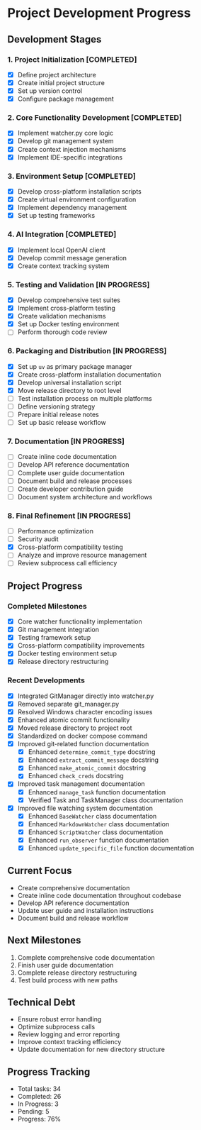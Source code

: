 # Project Development Progress

## Development Stages

### 1. Project Initialization [COMPLETED]
- [x] Define project architecture
- [x] Create initial project structure
- [x] Set up version control
- [x] Configure package management

### 2. Core Functionality Development [COMPLETED]
- [x] Implement watcher.py core logic
- [x] Develop git management system
- [x] Create context injection mechanisms
- [x] Implement IDE-specific integrations

### 3. Environment Setup [COMPLETED]
- [x] Develop cross-platform installation scripts
- [x] Create virtual environment configuration
- [x] Implement dependency management
- [x] Set up testing frameworks

### 4. AI Integration [COMPLETED]
- [x] Implement local OpenAI client
- [x] Develop commit message generation
- [x] Create context tracking system

### 5. Testing and Validation [IN PROGRESS]
- [x] Develop comprehensive test suites
- [x] Implement cross-platform testing
- [x] Create validation mechanisms
- [x] Set up Docker testing environment
- [ ] Perform thorough code review

### 6. Packaging and Distribution [IN PROGRESS]
- [x] Set up `uv` as primary package manager
- [x] Create cross-platform installation documentation
- [x] Develop universal installation script
- [x] Move release directory to root level
- [ ] Test installation process on multiple platforms
- [ ] Define versioning strategy
- [ ] Prepare initial release notes
- [ ] Set up basic release workflow

### 7. Documentation [IN PROGRESS]
- [ ] Create inline code documentation
- [ ] Develop API reference documentation
- [ ] Complete user guide documentation
- [ ] Document build and release processes
- [ ] Create developer contribution guide
- [ ] Document system architecture and workflows

### 8. Final Refinement [IN PROGRESS]
- [ ] Performance optimization
- [ ] Security audit
- [x] Cross-platform compatibility testing
- [ ] Analyze and improve resource management
- [ ] Review subprocess call efficiency

## Project Progress

### Completed Milestones
- [x] Core watcher functionality implementation
- [x] Git management integration
- [x] Testing framework setup
- [x] Cross-platform compatibility improvements
- [x] Docker testing environment setup
- [x] Release directory restructuring

### Recent Developments
- [x] Integrated GitManager directly into watcher.py
- [x] Removed separate git_manager.py
- [x] Resolved Windows character encoding issues
- [x] Enhanced atomic commit functionality
- [x] Moved release directory to project root
- [x] Standardized on docker compose command
- [x] Improved git-related function documentation
  - [x] Enhanced `determine_commit_type` docstring
  - [x] Enhanced `extract_commit_message` docstring
  - [x] Enhanced `make_atomic_commit` docstring
  - [x] Enhanced `check_creds` docstring
- [x] Improved task management documentation
  - [x] Enhanced `manage_task` function documentation
  - [x] Verified Task and TaskManager class documentation
- [x] Improved file watching system documentation
  - [x] Enhanced `BaseWatcher` class documentation
  - [x] Enhanced `MarkdownWatcher` class documentation
  - [x] Enhanced `ScriptWatcher` class documentation
  - [x] Enhanced `run_observer` function documentation
  - [x] Enhanced `update_specific_file` function documentation

## Current Focus
- Create comprehensive documentation
- Create inline code documentation throughout codebase
- Develop API reference documentation
- Update user guide and installation instructions
- Document build and release workflow

## Next Milestones
1. Complete comprehensive code documentation
2. Finish user guide documentation
3. Complete release directory restructuring
4. Test build process with new paths

## Technical Debt
- Ensure robust error handling
- Optimize subprocess calls
- Review logging and error reporting
- Improve context tracking efficiency
- Update documentation for new directory structure

## Progress Tracking
- Total tasks: 34
- Completed: 26
- In Progress: 3
- Pending: 5
- Progress: 76%